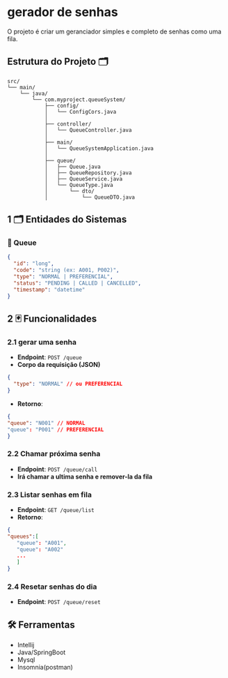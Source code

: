# gerador de senhas
O projeto é criar um geranciador simples e completo de senhas como uma fila.

## Estrutura do Projeto 🗂️
```
src/
└── main/
    └── java/
        └── com.myproject.queueSystem/
            ├── config/
            │   └── ConfigCors.java
            │
            ├── controller/
            │   └── QueueController.java
            │
            ├── main/
            │   └── QueueSystemApplication.java
            │
            ├── queue/
            │   ├── Queue.java
            │   ├── QueueRepository.java
            │   ├── QueueService.java
            │   └── QueueType.java
            │       └── dto/
            │           └── QueueDTO.java

```
## 1 🗂️ Entidades do Sistemas

### 👤 Queue
```json
{
  "id": "long",
  "code": "string (ex: A001, P002)",
  "type": "NORMAL | PREFERENCIAL",
  "status": "PENDING | CALLED | CANCELLED",
  "timestamp": "datetime"
}
```
## 2 🃏 Funcionalidades

### 2.1 gerar uma senha
- **Endpoint**: `POST /queue`
- **Corpo da requisição (JSON)**
```json
{
  "type": "NORMAL" // ou PREFERENCIAL
}
```
- **Retorno**:
 ```json
{
"queue": "N001" // NORMAL
"queue": "P001" // PREFERENCIAL
 }
```
### 2.2 Chamar próxima senha
- **Endpoint**: `POST /queue/call`
- **Irá chamar a ultima senha e remover-la da fila**

### 2.3 Listar senhas em fila
- **Endpoint**: `GET /queue/list`
- **Retorno**:
 ```json
{
"queues":[
    "queue": "A001",
    "queue": "A002"
    ...
    ]
}
```
### 2.4 Resetar senhas do dia
- **Endpoint**: `POST /queue/reset`



## 🛠️ Ferramentas
- Intellij
- Java/SpringBoot
- Mysql
- Insomnia(postman)
